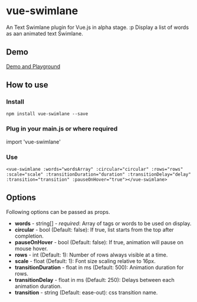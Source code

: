# vue-swimlane

An Text Swimlane plugin for Vue.js in alpha stage. :p Display a list of words as aan animated text Swimlane.

## Demo

[Demo and Playground](https://mubaidr.github.io/vue-swimlane)

## How to use

### Install

```npm install vue-swimlane --save```

### Plug in your main.js or where required

import 'vue-swimlane'

### Use

```<vue-swimlane :words="wordsArray" :circular="circular" :rows="rows" :scale="scale" :transitionDuration="duration" :transitionDelay="delay" :transition="transition" :pauseOnHover="true"></vue-swimlane>```

## Options

Following options can be passed as props.

* <strong>words</strong> - string[] - <i>required</i>: Array of tags or words to be used on display.
* <strong>circular</strong> - bool (Default: false): If true, list starts from the top after completion.
* <strong>pauseOnHover</strong> - bool (Default: false): If true, animation will pause on mouse hover.
* <strong>rows</strong> - int (Default: 1): Number of rows always visible at a time.
* <strong>scale</strong> - float (Default: 1): Font size scaling relative to 16px.
* <strong>transitionDuration</strong> - float in ms (Default: 500): Animation duration for rows.
* <strong>transitionDelay</strong> - float in ms (Default: 250): Delays between each animation duration.
* <strong>transition</strong> - string (Default: ease-out): css transition name.
